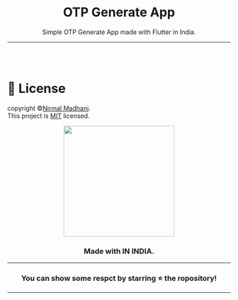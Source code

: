 <div align="center">


# **OTP Generate App**
Simple OTP Generate App made with Flutter in India.


---

</div>

<br></br>

# 🪪 License 
copyright ©[Nirmal Madhani](https://github.com/nirmalmadhani2002).<br>
This project is [MIT](License.md) licensed.

<div  align="center">

<img src="https://user-images.githubusercontent.com/115910370/230912487-ad011946-2eb5-4185-bcbe-35ed1410514a.png" width="250px">

### Made with  IN INDIA.

----
### You can show some respct by starring ⭐ the ropository!
----

</div>
